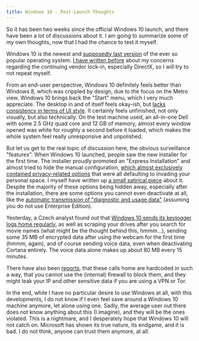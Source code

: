 ```yaml
---
title: Windows 10 - Post-Launch Thoughts
---
```


So it has been two weeks since the official Windows 10 launch, and there have
been a lot of discussions about it. I am going to summarize some of my own
thoughts, now that I had the chance to test it myself.

Windows 10 is the newest and [supposedly last version][last] of the ever so
popular operating system. [I have written before][concerns] about my concerns
regarding the continuing vendor lock-in, especially DirectX, so I will try to
not repeat myself.

From an end-user perspective, Windows 10 definitely feels better than Windows
8, which was crippled by design, due to the focus on the Metro view. Windows 10
brings back the "Start" menu, which I very much appreciate. The desktop in and
of itself feels okay-ish, but [lacks consistency in terms of UI style][const].
It certainly feels unfinished, not only visually, but also technically. On the
test machine used, an all-in-one Dell with some 2.5 GHz quad core and 12 GB of
memory, almost every window opened was white for roughly a second before it
loaded, which makes the whole system feel really unresponsive and unpolished.

But let us get to the real topic of discussion here, the obvious surveillance
"features". When Windows 10 launched, people saw the new installer for the
first time. The installer proudly promoted an "Express Installation" and almost
tried to hide the manual configuration, [which almost exclusively contained
privacy-related options][opts] that were all defaulting to invading your
personal space. I myself have written up [a small satirical piece][dickpics]
about it. Despite the majority of these options being hidden away, especially
after the installation, there are some options you cannot even deactivate at
all, like the [automatic transmission of "diagnostic and usage
data"][enterprise] (assuming you do not use Enterprise Edition).

Yesterday, a Czech analyst found out that [Windows 10 sends its keylogger logs
home regularly][czech], as well as scraping your drives after you search for
movie names (what might be the thought behind this, hmmm...), sending some 35
MB of encrypted data after using the webcam for the first time (hmmm, again),
and of course sending voice data, even when deactivating Cortana entirely. The
voice data alone makes up about 80 MB every 15 minutes.

There have also been [reports][ars], that these calls home are hardcoded in
such a way, that you cannot use the (internal) firewall to block them, and they
might leak your IP and other sensitive data if you are using a VPN or Tor.

In the end, while I have no particular desire to use Windows at all, with this
developments, I do not know if I even feel save around a Windows 10 machine
anymore, let alone using one. Sadly, the average user out there does not know
anything about this (I imagine), and they will be the ones violated. This is a
nightmare, and I desperately hope that Windows 10 will not catch on. Microsoft
has shown its true nature, its endgame, and it is bad. I do not think, anyone
can trust them anymore, at all.

[last]: http://www.theguardian.com/technology/2015/may/11/windows-10-last-version-microsoft
[concerns]: {filename}/thoughts-on-windows-10-and-free-software.md
[const]: https://imgur.com/a/ekRHU
[opts]: https://jonathan.porta.codes/2015/07/30/windows-10-seems-to-have-some-scary-privacy-defaults/
[dickpics]: https://gist.github.com/sulami/7e74e3de7db372d38402
[enterprise]: http://cdn.ghacks.net/wp-content/uploads/2015/07/telemetry.jpg
[czech]: https://translate.google.com/translate?hl=en&sl=cs&tl=en&u=http%3A%2F%2Faeronet.cz%2Fnews%2Fanalyza-windows-10-ve-svem-principu-jde-o-pouhy-terminal-na-sber-informaci-o-uzivateli-jeho-prstech-ocich-a-hlasu%2F
[ars]: http://arstechnica.co.uk/information-technology/2015/08/even-when-told-not-to-windows-10-just-cant-stop-talking-to-microsoft/

